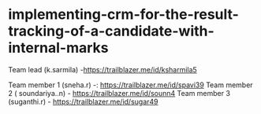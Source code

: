 # implementing-crm-for-the-result-tracking-of-a-candidate-with-internal-marks

Team lead (k.sarmila) -https://trailblazer.me/id/ksharmila5 

Team member 1 (sneha.r) -: https://trailblazer.me/id/spavi39 
Team member 2 ( soundariya..n) - https://trailblazer.me/id/sounn4
Team member 3 (suganthi.r) - https://trailblazer.me/id/sugar49
